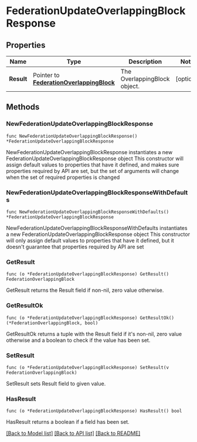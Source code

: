 # FederationUpdateOverlappingBlockResponse

## Properties

Name | Type | Description | Notes
------------ | ------------- | ------------- | -------------
**Result** | Pointer to [**FederationOverlappingBlock**](FederationOverlappingBlock.md) | The OverlappingBlock object. | [optional] 

## Methods

### NewFederationUpdateOverlappingBlockResponse

`func NewFederationUpdateOverlappingBlockResponse() *FederationUpdateOverlappingBlockResponse`

NewFederationUpdateOverlappingBlockResponse instantiates a new FederationUpdateOverlappingBlockResponse object
This constructor will assign default values to properties that have it defined,
and makes sure properties required by API are set, but the set of arguments
will change when the set of required properties is changed

### NewFederationUpdateOverlappingBlockResponseWithDefaults

`func NewFederationUpdateOverlappingBlockResponseWithDefaults() *FederationUpdateOverlappingBlockResponse`

NewFederationUpdateOverlappingBlockResponseWithDefaults instantiates a new FederationUpdateOverlappingBlockResponse object
This constructor will only assign default values to properties that have it defined,
but it doesn't guarantee that properties required by API are set

### GetResult

`func (o *FederationUpdateOverlappingBlockResponse) GetResult() FederationOverlappingBlock`

GetResult returns the Result field if non-nil, zero value otherwise.

### GetResultOk

`func (o *FederationUpdateOverlappingBlockResponse) GetResultOk() (*FederationOverlappingBlock, bool)`

GetResultOk returns a tuple with the Result field if it's non-nil, zero value otherwise
and a boolean to check if the value has been set.

### SetResult

`func (o *FederationUpdateOverlappingBlockResponse) SetResult(v FederationOverlappingBlock)`

SetResult sets Result field to given value.

### HasResult

`func (o *FederationUpdateOverlappingBlockResponse) HasResult() bool`

HasResult returns a boolean if a field has been set.


[[Back to Model list]](../README.md#documentation-for-models) [[Back to API list]](../README.md#documentation-for-api-endpoints) [[Back to README]](../README.md)


